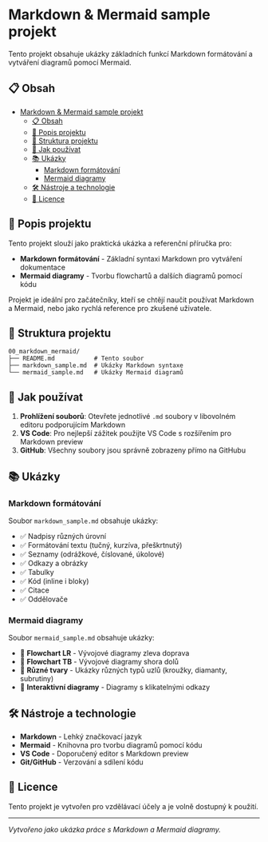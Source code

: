 # Markdown & Mermaid sample projekt

Tento projekt obsahuje ukázky základních funkcí Markdown formátování a vytváření diagramů pomocí Mermaid.

## 📋 Obsah

- [Markdown \& Mermaid sample projekt](#markdown--mermaid-sample-projekt)
  - [📋 Obsah](#-obsah)
  - [📖 Popis projektu](#-popis-projektu)
  - [📁 Struktura projektu](#-struktura-projektu)
  - [🔧 Jak používat](#-jak-používat)
  - [📚 Ukázky](#-ukázky)
    - [Markdown formátování](#markdown-formátování)
    - [Mermaid diagramy](#mermaid-diagramy)
  - [🛠️ Nástroje a technologie](#️-nástroje-a-technologie)
  - [📄 Licence](#-licence)

## 📖 Popis projektu

Tento projekt slouží jako praktická ukázka a referenční příručka pro:

- **Markdown formátování** - Základní syntaxi Markdown pro vytváření dokumentace
- **Mermaid diagramy** - Tvorbu flowchartů a dalších diagramů pomocí kódu

Projekt je ideální pro začátečníky, kteří se chtějí naučit používat Markdown a Mermaid, nebo jako rychlá reference pro zkušené uživatele.

## 📁 Struktura projektu

```text
00_markdown_mermaid/
├── README.md           # Tento soubor
├── markdown_sample.md  # Ukázky Markdown syntaxe
└── mermaid_sample.md   # Ukázky Mermaid diagramů
```

## 🔧 Jak používat

1. **Prohlížení souborů**: Otevřete jednotlivé `.md` soubory v libovolném editoru podporujícím Markdown
2. **VS Code**: Pro nejlepší zážitek použijte VS Code s rozšířením pro Markdown preview
3. **GitHub**: Všechny soubory jsou správně zobrazeny přímo na GitHubu

## 📚 Ukázky

### Markdown formátování

Soubor `markdown_sample.md` obsahuje ukázky:

- ✅ Nadpisy různých úrovní
- ✅ Formátování textu (tučný, kurzíva, přeškrtnutý)
- ✅ Seznamy (odrážkové, číslované, úkolové)
- ✅ Odkazy a obrázky
- ✅ Tabulky
- ✅ Kód (inline i bloky)
- ✅ Citace
- ✅ Oddělovače

### Mermaid diagramy

Soubor `mermaid_sample.md` obsahuje ukázky:

- 🔀 **Flowchart LR** - Vývojové diagramy zleva doprava
- 🔀 **Flowchart TB** - Vývojové diagramy shora dolů
- 🔶 **Různé tvary** - Ukázky různých typů uzlů (kroužky, diamanty, subrutiny)
- 🔗 **Interaktivní diagramy** - Diagramy s klikatelnými odkazy

## 🛠️ Nástroje a technologie

- **Markdown** - Lehký značkovací jazyk
- **Mermaid** - Knihovna pro tvorbu diagramů pomocí kódu
- **VS Code** - Doporučený editor s Markdown preview
- **Git/GitHub** - Verzování a sdílení kódu

## 📄 Licence

Tento projekt je vytvořen pro vzdělávací účely a je volně dostupný k použití.

---

*Vytvořeno jako ukázka práce s Markdown a Mermaid diagramy.*
